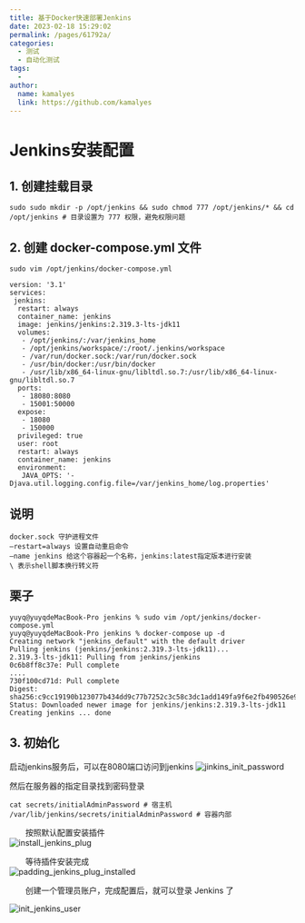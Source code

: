 ```yaml
---
title: 基于Docker快速部署Jenkins
date: 2023-02-18 15:29:02
permalink: /pages/61792a/
categories:
  - 测试
  - 自动化测试
tags:
  - 
author: 
  name: kamalyes
  link: https://github.com/kamalyes
---
```



# Jenkins安装配置

**1. 创建挂载目录**
------
```
sudo sudo mkdir -p /opt/jenkins && sudo chmod 777 /opt/jenkins/* && cd /opt/jenkins # 目录设置为 777 权限，避免权限问题
```
**2. 创建 docker-compose.yml 文件**
------
`sudo vim /opt/jenkins/docker-compose.yml`
```
version: '3.1'
services:
 jenkins:
  restart: always
  container_name: jenkins
  image: jenkins/jenkins:2.319.3-lts-jdk11
  volumes:
   - /opt/jenkins/:/var/jenkins_home
   - /opt/jenkins/workspace/:/root/.jenkins/workspace
   - /var/run/docker.sock:/var/run/docker.sock
   - /usr/bin/docker:/usr/bin/docker
   - /usr/lib/x86_64-linux-gnu/libltdl.so.7:/usr/lib/x86_64-linux-gnu/libltdl.so.7
  ports:
   - 18080:8080
   - 15001:50000
  expose:
   - 18080
   - 150000
  privileged: true
  user: root
  restart: always
  container_name: jenkins
  environment:
   JAVA_OPTS: '-Djava.util.logging.config.file=/var/jenkins_home/log.properties'
```
**说明**
-----
```
docker.sock 守护进程文件
–restart=always 设置自动重启命令
–name jenkins 给这个容器起一个名称，jenkins:latest指定版本进行安装
\ 表示shell脚本换行转义符
```
**栗子**
-----
```
yuyq@yuyqdeMacBook-Pro jenkins % sudo vim /opt/jenkins/docker-compose.yml
yuyq@yuyqdeMacBook-Pro jenkins % docker-compose up -d                    
Creating network "jenkins_default" with the default driver
Pulling jenkins (jenkins/jenkins:2.319.3-lts-jdk11)...
2.319.3-lts-jdk11: Pulling from jenkins/jenkins
0c6b8ff8c37e: Pull complete
....
730f100cd71d: Pull complete
Digest: sha256:c9cc19190b123077b434dd9c77b7252c3c58c3dc1add149fa9f6e2fb490526e9
Status: Downloaded newer image for jenkins/jenkins:2.319.3-lts-jdk11
Creating jenkins ... done
```

**3. 初始化**
------

启动jenkins服务后，可以在8080端口访问到jenkins
![jinkins_init_password](https://www.yuyanqing.cn/oss/image-bed/col/jenkins/jinkins_init_password.png)

然后在服务器的指定目录找到密码登录
```
cat secrets/initialAdminPassword # 宿主机
/var/lib/jenkins/secrets/initialAdminPassword # 容器内部
```

　　按照默认配置安装插件  
![install_jenkins_plug](https://www.yuyanqing.cn/oss/image-bed/col/jenkins/install_jenkins_plug.png)

　　等待插件安装完成  
![padding_jenkins_plug_installed](https://www.yuyanqing.cn/oss/image-bed/col/jenkins/padding_jenkins_plug_installed.png)

　　创建一个管理员账户，完成配置后，就可以登录 Jenkins 了

![init_jenkins_user](https://www.yuyanqing.cn/oss/image-bed/col/jenkins/init_jenkins_user.png)
